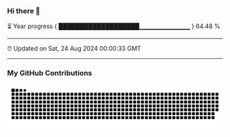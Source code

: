 ### Hi there 👋

⏳ Year progress { ███████████████████▁▁▁▁▁▁▁▁▁▁▁ } 64.48 %

---

⏰ Updated on Sat, 24 Aug 2024 00:00:33 GMT

---
### My GitHub Contributions

<picture>
  <source media="(prefers-color-scheme: dark)" srcset="https://raw.githubusercontent.com/AxyLm/axylm/output/github-contribution-grid-snake-dark.svg">
  <source media="(prefers-color-scheme: light)" srcset="https://raw.githubusercontent.com/AxyLm/axylm/output/github-contribution-grid-snake.svg">
  <img alt="github contribution grid snake animation" src="https://raw.githubusercontent.com/AxyLm/axylm/output/github-contribution-grid-snake.svg">
</picture>

